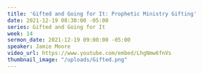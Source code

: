 ```yaml
---
title: 'Gifted and Going for It: Prophetic Ministry Gifting'
date: 2021-12-19 08:30:00 -05:00
series: Gifted and Going for It
week: 14
sermon_date: 2021-12-19 09:00:00 -05:00
speaker: Jamie Moore
video_url: https://www.youtube.com/embed/LhgNmw6fnVs
thumbnail_image: "/uploads/Gifted.png"
---
```


